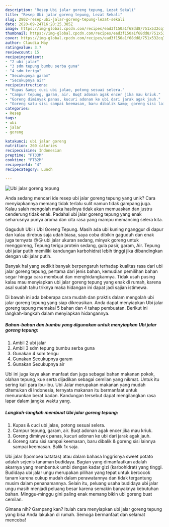 ```yaml
---
description: "Resep Ubi jalar goreng tepung, Lezat Sekali"
title: "Resep Ubi jalar goreng tepung, Lezat Sekali"
slug: 2802-resep-ubi-jalar-goreng-tepung-lezat-sekali
date: 2020-09-24T16:28:25.385Z
image: https://img-global.cpcdn.com/recipes/ead3f150a1f68dd8/751x532cq70/ubi-jalar-goreng-tepung-foto-resep-utama.jpg
thumbnail: https://img-global.cpcdn.com/recipes/ead3f150a1f68dd8/751x532cq70/ubi-jalar-goreng-tepung-foto-resep-utama.jpg
cover: https://img-global.cpcdn.com/recipes/ead3f150a1f68dd8/751x532cq70/ubi-jalar-goreng-tepung-foto-resep-utama.jpg
author: Claudia May
ratingvalue: 3.7
reviewcount: 15
recipeingredient:
- "2 ubi jalar"
- "3 sdm tepung bumbu serba guna"
- "4 sdm terigu"
- "Secukupnya garam"
- "Secukupnya air"
recipeinstructions:
- "Kupas &amp; cuci ubi jalae, potong sesuai selera."
- "Campur tepung, garam, air. Buqt adonan agak encer jika mau kriuk."
- "Goreng diminyak panas, kucuri adonan ke ubi dari jarak agak jauh."
- "Goreng satu sisi sampai keemasan, baru dibalik &amp; goreng sisi lainnya sampai keemasan. Balik 1x saja."
categories:
- Resep
tags:
- ubi
- jalar
- goreng

katakunci: ubi jalar goreng 
nutrition: 260 calories
recipecuisine: Indonesian
preptime: "PT33M"
cooktime: "PT32M"
recipeyield: "4"
recipecategory: Lunch

---
```



![Ubi jalar goreng tepung](https://img-global.cpcdn.com/recipes/ead3f150a1f68dd8/751x532cq70/ubi-jalar-goreng-tepung-foto-resep-utama.jpg)

Anda sedang mencari ide resep ubi jalar goreng tepung yang unik? Cara menyiapkannya memang tidak terlalu sulit namun tidak gampang juga. Kalau salah mengolah maka hasilnya tidak akan memuaskan dan justru cenderung tidak enak. Padahal ubi jalar goreng tepung yang enak seharusnya punya aroma dan cita rasa yang mampu memancing selera kita.

Gaguduh Ubi / Ubi Goreng Tepung. Masih ada ubi kuning nganggur di dapur dan kalau direbus saja udah biasa, saya coba dibikin gaguduh dan enak juga ternyata 😘😘 ubi jalar ukuran sedang, minyak goreng untuk menggoreng, Tepung terigu protein sedang, gula pasir, garam, Air. Tepung ubi jalar putih memiliki kandungan karbohidrat lebih tinggi jika dibandingkan dengan ubi jalar putih.

Banyak hal yang sedikit banyak berpengaruh terhadap kualitas rasa dari ubi jalar goreng tepung, pertama dari jenis bahan, kemudian pemilihan bahan segar hingga cara membuat dan menghidangkannya. Tidak usah pusing kalau mau menyiapkan ubi jalar goreng tepung yang enak di rumah, karena asal sudah tahu triknya maka hidangan ini dapat jadi sajian istimewa.


Di bawah ini ada beberapa cara mudah dan praktis dalam mengolah ubi jalar goreng tepung yang siap dikreasikan. Anda dapat menyiapkan Ubi jalar goreng tepung memakai 5 bahan dan 4 tahap pembuatan. Berikut ini langkah-langkah dalam menyiapkan hidangannya.

<!--inarticleads1-->

##### Bahan-bahan dan bumbu yang digunakan untuk menyiapkan Ubi jalar goreng tepung:

1. Ambil 2 ubi jalar
1. Ambil 3 sdm tepung bumbu serba guna
1. Gunakan 4 sdm terigu
1. Gunakan Secukupnya garam
1. Gunakan Secukupnya air


Ubi ini juga kaya akan manfaat dan juga sebagai bahan makanan pokok, olahan tepung, kue serta dijadikan sebagai cemilan yang nikmat. Untuk itu sering kali para ibu-ibu. Ubi Jalar merupakan makanan yang mudah ditemukan di Indonesia, ternyata makanan itu bermanfaat untuk menurunkan berat badan. Kandungan tersebut dapat mengilangkan rasa lapar dalam jangka waktu yang. 

<!--inarticleads2-->

##### Langkah-langkah membuat Ubi jalar goreng tepung:

1. Kupas &amp; cuci ubi jalae, potong sesuai selera.
1. Campur tepung, garam, air. Buqt adonan agak encer jika mau kriuk.
1. Goreng diminyak panas, kucuri adonan ke ubi dari jarak agak jauh.
1. Goreng satu sisi sampai keemasan, baru dibalik &amp; goreng sisi lainnya sampai keemasan. Balik 1x saja.


Ubi jalar (Ipomoea batatas) atau dalam bahasa Inggrisnya sweet potato adalah sejenis tanaman budidaya. Bagian yang dimanfaatkan adalah akarnya yang membentuk umbi dengan kadar gizi (karbohidrat) yang tinggi. Budidaya ubi jalar ungu merupakan pilihan yang tepat untuk bercocok tanam karena cukup mudah dalam perawatannya dan tidak tergantung musim dalam penanamannya. Selain itu, peluang usaha budidaya ubi jalar ungu masih menjadi peluang besar karena semakin banyaknya kebutuhan bahan. Minggu-minggu gini paling enak memang bikin ubi goreng buat cemilan. 

Gimana nih? Gampang kan? Itulah cara menyiapkan ubi jalar goreng tepung yang bisa Anda lakukan di rumah. Semoga bermanfaat dan selamat mencoba!
